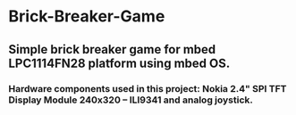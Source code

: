 # Brick-Breaker-Game
## Simple brick breaker game for mbed LPC1114FN28 platform using mbed OS. 
### Hardware components used in this project: Nokia 2.4" SPI TFT Display Module 240x320 – ILI9341 and analog joystick.
